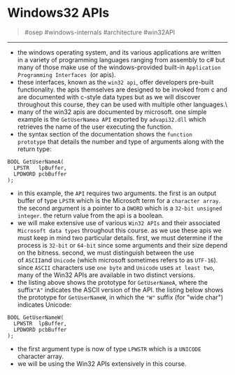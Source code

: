 # Windows32 APIs
 > #osep #windows-internals #architecture #win32API

 ----------

- the windows operating system, and its various applications are written in a variety of programming languages ranging from assembly to c# but many of those make use of the windows-provided built-in `Application Programming Interfaces`  (or apis).
- these interfaces, known as the `win32 api`, offer developers pre-built functionality. the apis themselves are designed to be invoked from c and are documented with c-style data types but as we will discover throughout this course, they can be used with multiple other languages.\
-  many of the win32 apis are documented by microsoft. one simple example is the `GetUserNamea API` exported by `advapi32.dll` which retrieves the name of the user executing the function.
- the syntax section of the documentation shows the `function prototype` that details the number and type of arguments along with the return type:
```
BOOL GetUserNameA(
  LPSTR   lpBuffer,
  LPDWORD pcbBuffer
);
```
- in this example, the `API` requires two arguments. the first is an output buffer of type `LPSTR` which is the Microsoft term for a `character array`. the second argument is a pointer to a `DWORD` which is a `32-bit unsigned integer`. the return value from the api is a boolean.
- we will make extensive use of various `Win32 APIs` and their associated `Microsoft data types` throughout this course. as we use these apis we must keep in mind two particular details. first, we must determine if the process is `32-bit` or `64-bit` since some arguments and their size depend on the bitness. second, we must distinguish between the use of `ASCII`and `Unicode` (which microsoft sometimes refers to as `UTF-16`). since `ASCII` characters use `one byte` and `Unicode` uses `at least two`, many of the Win32 APIs are available in two distinct versions. 
-  the listing above shows the prototype for `GetUserNameA`, where the suffix`"A"` indicates the ASCII version of the API. the listing below shows the prototype for `GetUserNameW`, in which the `"W"` suffix (for "wide char") indicates Unicode:

```
BOOL GetUserNameW(
  LPWSTR  lpBuffer,
  LPDWORD pcbBuffer
);
```
- the first argument type is now of type `LPWSTR` which is a `UNICODE` character array.
- we will be using the Win32 APIs extensively in this course.